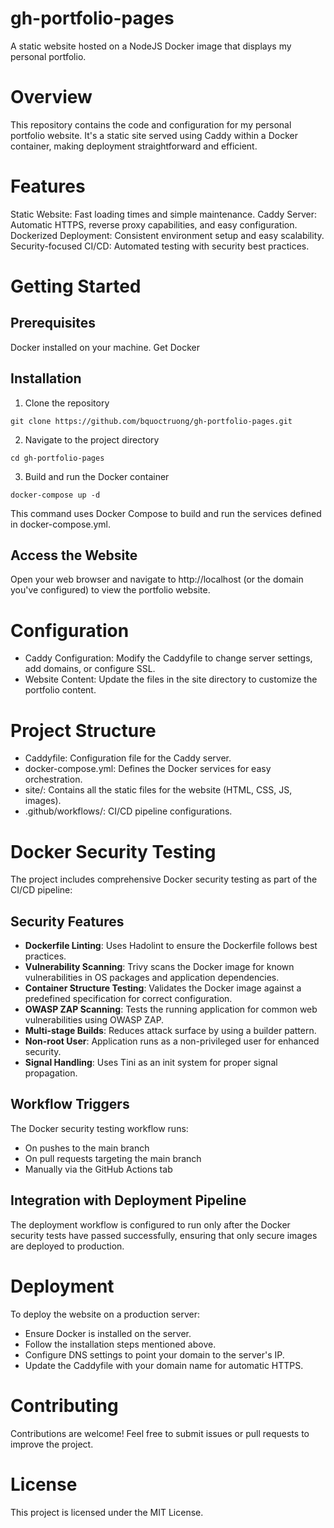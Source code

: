 # gh-portfolio-pages
A static website hosted on a NodeJS Docker image that displays my personal portfolio.

# Overview
This repository contains the code and configuration for my personal portfolio website. It's a static site served using Caddy within a Docker container, making deployment straightforward and efficient.

# Features
Static Website: Fast loading times and simple maintenance.
Caddy Server: Automatic HTTPS, reverse proxy capabilities, and easy configuration.
Dockerized Deployment: Consistent environment setup and easy scalability.
Security-focused CI/CD: Automated testing with security best practices.

# Getting Started
## Prerequisites
Docker installed on your machine. Get Docker
## Installation
1. Clone the repository

`git clone https://github.com/bquoctruong/gh-portfolio-pages.git`

2. Navigate to the project directory

`cd gh-portfolio-pages`

3. Build and run the Docker container

`docker-compose up -d`

This command uses Docker Compose to build and run the services defined in docker-compose.yml.

## Access the Website
Open your web browser and navigate to http://localhost (or the domain you've configured) to view the portfolio website.
# Configuration
- Caddy Configuration: Modify the Caddyfile to change server settings, add domains, or configure SSL.
- Website Content: Update the files in the site directory to customize the portfolio content.

# Project Structure
- Caddyfile: Configuration file for the Caddy server.
- docker-compose.yml: Defines the Docker services for easy orchestration.
- site/: Contains all the static files for the website (HTML, CSS, JS, images).
- .github/workflows/: CI/CD pipeline configurations.

# Docker Security Testing

The project includes comprehensive Docker security testing as part of the CI/CD pipeline:

## Security Features

- **Dockerfile Linting**: Uses Hadolint to ensure the Dockerfile follows best practices.
- **Vulnerability Scanning**: Trivy scans the Docker image for known vulnerabilities in OS packages and application dependencies.
- **Container Structure Testing**: Validates the Docker image against a predefined specification for correct configuration.
- **OWASP ZAP Scanning**: Tests the running application for common web vulnerabilities using OWASP ZAP.
- **Multi-stage Builds**: Reduces attack surface by using a builder pattern.
- **Non-root User**: Application runs as a non-privileged user for enhanced security.
- **Signal Handling**: Uses Tini as an init system for proper signal propagation.

## Workflow Triggers

The Docker security testing workflow runs:
- On pushes to the main branch
- On pull requests targeting the main branch
- Manually via the GitHub Actions tab

## Integration with Deployment Pipeline

The deployment workflow is configured to run only after the Docker security tests have passed successfully, ensuring that only secure images are deployed to production.

# Deployment
To deploy the website on a production server:

- Ensure Docker is installed on the server.
- Follow the installation steps mentioned above.
- Configure DNS settings to point your domain to the server's IP.
- Update the Caddyfile with your domain name for automatic HTTPS.

# Contributing
Contributions are welcome! Feel free to submit issues or pull requests to improve the project.

# License
This project is licensed under the MIT License.

